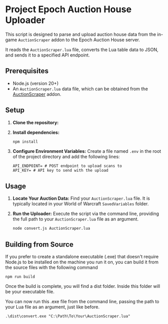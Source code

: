 # Project Epoch Auction House Uploader

This script is designed to parse and upload auction house data from the in-game `AuctionScraper` addon to the Epoch Auction House server.

It reads the `AuctionScraper.lua` file, converts the Lua table data to JSON, and sends it to a specified API endpoint.

## Prerequisites

  * Node.js (version 20+)
  * An `AuctionScraper.lua` data file, which can be obtained from the [AuctionScraper](https://github.com/magic62/AuctionScraper) addon.

## Setup

1.  **Clone the repository:**

2.  **Install dependencies:**

    ```bash
    npm install
    ```

3.  **Configure Environment Variables:**
    Create a file named `.env` in the root of the project directory and add the following lines:

    ```env
    API_ENDPOINT= # POST endpoint to upload scans to
    API_KEY= # API key to send with the upload
    ```

## Usage

1.  **Locate Your Auction Data:**
    Find your `AuctionScraper.lua` file. It is typically located in your World of Warcraft `SavedVariables` folder.

2.  **Run the Uploader:**
    Execute the script via the command line, providing the full path to your `AuctionScraper.lua` file as an argument.

    ```bash
    node convert.js AuctionScraper.lua
    ```

## Building from Source
If you prefer to create a standalone executable (.exe) that doesn't require Node.js to be installed on the machine you run it on, you can build it from the source files with the following command

    npm run build

Once the build is complete, you will find a dist folder. Inside this folder will be your executable file.

You can now run this .exe file from the command line, passing the path to your Lua file as an argument, just like before.

    .\dist\convert.exe "C:\Path\To\Your\AuctionScraper.lua"
